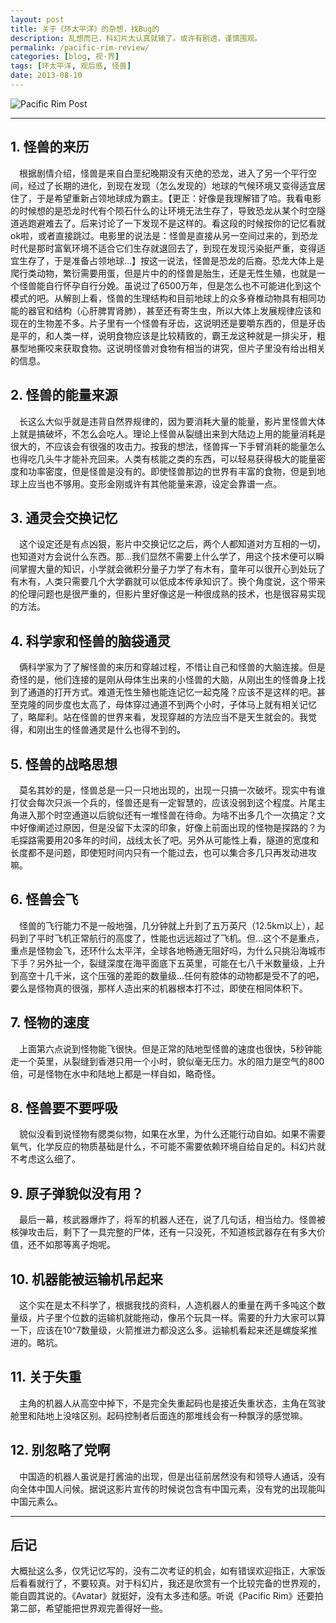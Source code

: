 ```yaml
---
layout: post
title: 关于《环太平洋》的杂想，找Bug的
description: 乱想而已，科幻片太认真就输了。或许有剧透，谨慎围观。
permalink: /pacific-rim-review/
categories: [blog, 视·界]
tags: [环太平洋, 观后感, 怪兽]
date: 2013-08-10
---
```


![Pacific Rim Post]({{site.img-hosting}}/Pic4Post/pacific-rim-review/pacificrim-post.jpg?imageView/0/w/619/)

----

## 1. 怪兽的来历

　根据剧情介绍，怪兽是来自白垩纪晚期没有灭绝的恐龙，进入了另一个平行空间，经过了长期的进化，到现在发现（怎么发现的）地球的气候环境又变得适宜居住了，于是希望重新占领地球成为霸主。【更正：好像是我理解错了哈。我看电影的时候想的是恐龙时代有个陨石什么的让环境无法生存了，导致恐龙从某个时空隧道逃跑避难去了。后来讨论了一下发现不是这样的。看这段的时候按你的记忆看就ok啦，或者直接跳过。电影里的说法是：怪兽是直接从另一空间过来的，到恐龙时代是那时富氧环境不适合它们生存就退回去了，到现在发现污染挺严重，变得适宜生存了，于是准备占领地球…】按这一说法，怪兽是恐龙的后裔。恐龙大体上是爬行类动物，繁衍需要用蛋，但是片中的的怪兽是胎生，还是无性生殖，也就是一个怪兽能自行怀孕自行分娩。虽说过了6500万年，但是怎么也不可能进化到这个模式的吧。从解剖上看，怪兽的生理结构和目前地球上的众多脊椎动物具有相同功能的器官和结构（心肝脾胃肾肺），甚至还有寄生虫，所以大体上发展规律应该和现在的生物差不多。片子里有一个怪兽有牙齿，这说明还是要嚼东西的，但是牙齿是平的，和人类一样，说明食物应该是比较精致的，霸王龙这种就是一排尖牙，粗暴型地撕咬来获取食物。这说明怪兽对食物有相当的讲究，但片子里没有给出相关的信息。

## 2. 怪兽的能量来源

　长这么大似乎就是违背自然界规律的，因为要消耗大量的能量，影片里怪兽大体上就是搞破坏，不怎么会吃人。理论上怪兽从裂缝出来到大陆边上用的能量消耗是很大的，不应该会有很强的攻击力。按我的想法，怪兽挥一下手臂消耗的能量怎么也得吃几头牛才能补充回来。人类有核能之类的东西，可以轻易获得极大的能量密度和功率密度，但是怪兽是没有的。即使怪兽那边的世界有丰富的食物，但是到地球上应当也不够用。变形金刚或许有其他能量来源，设定会靠谱一点。
 
## 3. 通灵会交换记忆

　这个设定还是有点凶狠，影片中交换记忆之后，两个人都知道对方互相的一切，也知道对方会说什么东西。那…我们显然不需要上什么学了，用这个技术便可以瞬间掌握大量的知识，小学就会微积分量子力学了有木有，童年可以很开心到处玩了有木有，人类只需要几个大学霸就可以低成本传承知识了。换个角度说，这个带来的伦理问题也是很严重的，但影片里好像这是一种很成熟的技术，也是很容易实现的方法。

## 4. 科学家和怪兽的脑袋通灵

　俩科学家为了了解怪兽的来历和穿越过程，不惜让自己和怪兽的大脑连接。但是奇怪的是，他们连接的是刚从母体生出来的小怪兽的大脑，从刚出生的怪兽身上找到了通道的打开方式。难道无性生殖也能连记忆一起克隆？应该不是这样的吧。甚至克隆的同步度也太高了，母体穿过通道不到两个小时，子体马上就有相关记忆了，略犀利。站在怪兽的世界来看，发现穿越的方法应当不是天生就会的。我觉得，和刚出生的怪兽通灵是什么也得不到的。

## 5. 怪兽的战略思想

　莫名其妙的是，怪兽总是一只一只地出现的，出现一只搞一次破坏。现实中有谁打仗会每次只派一个兵的，怪兽还是有一定智慧的，应该没弱到这个程度。片尾主角进入那个时空通道以后貌似还有一堆怪兽在待命。为啥不出多几个一次搞定？文中好像阐述过原因，但是没留下太深的印象，好像上前面出现的怪物是探路的？为毛探路需要用20多年的时间，战线太长了吧。另外从可能性上看，隧道的宽度和长度都不是问题，即使短时间内只有一个能过去，也可以集合多几只再发动进攻嘛。

## 6. 怪兽会飞

　怪兽的飞行能力不是一般地强，几分钟就上升到了五万英尺（12.5km以上），起码到了平时飞机正常航行的高度了，性能也远远超过了飞机。但…这个不是重点，重点是怪物会飞，还环什么太平洋，全球各地畅通无阻好吗，为什么只挑沿海城市下手？另外扯一个，裂缝深度在海平面底下五英里，可能在七八千米数量级，上升到高空十几千米，这个压强的差距的数量级…任何有腔体的动物都是受不了的吧，要么是怪物真的很强，那样人造出来的机器根本打不过，即使在相同体积下。

## 7. 怪物的速度

　上面第六点说到怪物能飞很快。但是正常的陆地型怪兽的速度也很快，5秒钟能走一个英里，从裂缝到香港只用一个小时，貌似毫无压力。水的阻力是空气的800倍，可是怪物在水中和陆地上都是一样自如，略奇怪。

## 8. 怪兽要不要呼吸

　貌似没看到说怪物有腮类似物，如果在水里，为什么还能行动自如。如果不需要氧气，化学反应的物质基础是什么，不可能不需要依赖环境自给自足的。科幻片就不考虑这么细了。

## 9. 原子弹貌似没有用？

　最后一幕，核武器爆炸了，将军的机器人还在，说了几句话，相当给力。怪兽被核弹攻击后，剩下了一具完整的尸体，还有一只没死，不知道核武器存在有多大价值，还不如那等离子炮呢。

## 10. 机器能被运输机吊起来

　这个实在是太不科学了，根据我找的资料，人造机器人的重量在两千多吨这个数量级，片子里个位数的运输机就能拖动，像吊个玩具一样。需要的升力大家可以算一下，应该在10^7数量级，火箭推进力都没这么多。运输机看起来还是螺旋桨推进的。略坑。

 
## 11. 关于失重

　主角的机器人从高空中掉下，不是完全失重起码也是接近失重状态，主角在驾驶舱里和陆地上没啥区别。起码控制者后面连的那堆线会有一种飘浮的感觉嘛。
 
## 12. 别忽略了党啊

　中国造的机器人虽说是打酱油的出现，但是出征前居然没有和领导人通话，没有向全体中国人问候。据说这影片宣传的时候说包含有中国元素，没有党的出现能叫中国元素么。

----

## 后记

大概扯这么多，仅凭记忆写的，没有二次考证的机会，如有错误欢迎指正，大家饭后看看就行了，不要较真。对于科幻片，我还是欣赏有一个比较完备的世界观的，能自圆其说的。《Avatar》就挺好，没有太多违和感。听说《Pacific Rim》还要拍第二部，希望能把世界观完善得好一些。